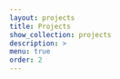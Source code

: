 ```yaml
---
layout: projects
title: Projects
show_collection: projects
description: >
menu: true
order: 2
---
```


